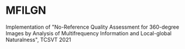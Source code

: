 # MFILGN
Implementation of "No-Reference Quality Assessment for 360-degree Images by Analysis of Multifrequency Information and Local-global Naturalness", TCSVT 2021
